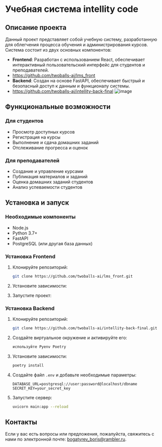 # Учебная система intellity code

## Описание проекта

Данный проект представляет собой учебную систему, разработанную для облегчения процесса обучения и администрирования курсов. Система состоит из двух основных компонентов:

- **Frontend**: Разработан с использованием React, обеспечивает интерактивный пользовательский интерфейс для студентов и преподавателей.
- https://github.com/twoballs-ai/lms_front
- **Backend**: Создан на основе FastAPI, обеспечивает быстрый и безопасный доступ к данным и функционалу системы.
- https://github.com/twoballs-ai/intellity-back-final
![image](https://github.com/twoballs-ai/reactjs-fastapi-lms/assets/83840596/fbf6b9e7-7cdc-4385-bf0d-c3f8a37f762b)


## Функциональные возможности

### Для студентов

- Просмотр доступных курсов
- Регистрация на курсы
- Выполнение и сдача домашних заданий
- Отслеживание прогресса и оценок

### Для преподавателей

- Создание и управление курсами
- Публикация материалов и заданий
- Оценка домашних заданий студентов
- Анализ успеваемости студентов

## Установка и запуск

### Необходимые компоненты

- Node.js
- Python 3.7+
- FastAPI
- PostgreSQL (или другая база данных)

### Установка Frontend

1. Клонируйте репозиторий:

    ```bash
    git clone https://github.com/twoballs-ai/lms_front.git
    ```

2. Установите зависимости:



3. Запустите проект:



### Установка Backend

1. Клонируйте репозиторий:

    ```bash
    git clone https://github.com/twoballs-ai/intellity-back-final.git
    ```

2. Создайте виртуальное окружение и активируйте его:

    ```bash
    используйте Pyenv Poetry
    ```

3. Установите зависимости:

    ```bash
    poetry install
    ```

4. Создайте файл `.env` и добавьте необходимые параметры:

    ```
    DATABASE_URL=postgresql://user:password@localhost/dbname
    SECRET_KEY=your_secret_key
    ```

5. Запустите сервер:

    ```bash
    uvicorn main:app --reload
    ```


## Контакты

Если у вас есть вопросы или предложения, пожалуйста, свяжитесь с нами по электронной почте: [bogatyrev_boris@rambler.ru](mailto:bogatyrev_boris@rambler.ru).

